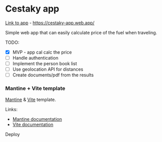 # Cestaky app

[Link to app](https://cestaky-app.web.app/) - https://cestaky-app.web.app/

Simple web app that can easily calculate price of the fuel when traveling.

TODO:

-   [x] MVP - app cal calc the price
-   [ ] Handle authentication
-   [ ] Implement the person book list
-   [ ] Use geolocation API for distances
-   [ ] Create documents/pdf from the results

### Mantine + Vite template

[Mantine](https://mantine.dev/)
&
[Vite](https://vitejs.dev/) template.

Links:

-   [Mantine documentation](https://mantine.dev/)
-   [Vite documentation](https://vitejs.dev/)

Deploy

